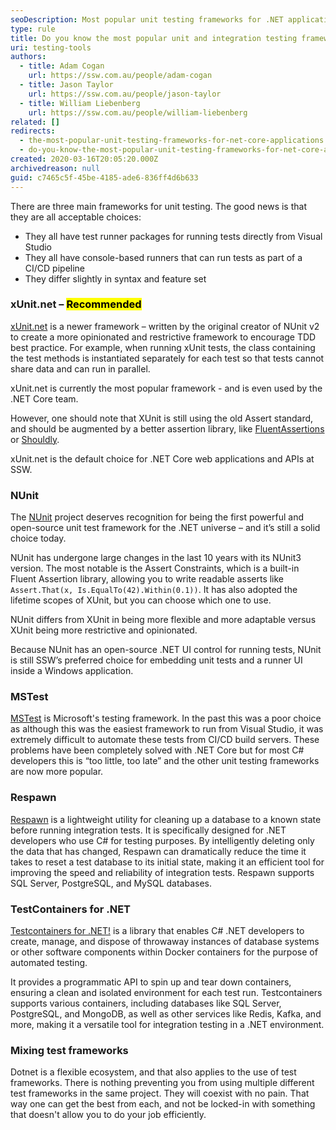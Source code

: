 ```yaml
---
seoDescription: Most popular unit testing frameworks for .NET applications include xUnit, NUnit, and MSTest, each with its own strengths and syntax.
type: rule
title: Do you know the most popular unit and integration testing frameworks for .NET applications?
uri: testing-tools
authors:
  - title: Adam Cogan
    url: https://ssw.com.au/people/adam-cogan
  - title: Jason Taylor
    url: https://ssw.com.au/people/jason-taylor
  - title: William Liebenberg
    url: https://ssw.com.au/people/william-liebenberg
related: []
redirects:
  - the-most-popular-unit-testing-frameworks-for-net-core-applications
  - do-you-know-the-most-popular-unit-testing-frameworks-for-net-core-applications
created: 2020-03-16T20:05:20.000Z
archivedreason: null
guid: c7465c5f-45be-4185-ade6-836ff4d6b633
---
```


There are three main frameworks for unit testing. The good news is that they are all acceptable choices:

- They all have test runner packages for running tests directly from Visual Studio
- They all have console-based runners that can run tests as part of a CI/CD pipeline
- They differ slightly in syntax and feature set

<!--endintro-->

### xUnit.net – <mark>Recommended</mark>

[xUnit.net](https://xunit.net/) is a newer framework – written by the original creator of NUnit v2 to create a more opinionated and restrictive framework to encourage TDD best practice. For example, when running xUnit tests, the class containing the test methods is instantiated separately for each test so that tests cannot share data and can run in parallel.

xUnit.net is currently the most popular framework - and is even used by the .NET Core team.

However, one should note that XUnit is still using the old Assert standard, and should be augmented by a better assertion library, like [FluentAssertions](https://fluentassertions.com/) or [Shouldly](https://github.com/shouldly/shouldly).

xUnit.net is the default choice for .NET Core web applications and APIs at SSW.

### NUnit

The [NUnit](https://github.com/nunit/docs) project deserves recognition for being the first powerful and open-source unit test framework for the .NET universe – and it’s still a solid choice today.

NUnit has undergone large changes in the last 10 years with its NUnit3 version. The most notable is the Assert Constraints, which is a built-in Fluent Assertion library, allowing you to write readable asserts like `Assert.That(x, Is.EqualTo(42).Within(0.1))`. It has also adopted the lifetime scopes of XUnit, but you can choose which one to use.

NUnit differs from XUnit in being more flexible and more adaptable versus XUnit being more restrictive and opinionated.

Because NUnit has an open-source .NET UI control for running tests, NUnit is still SSW’s preferred choice for embedding unit tests and a runner UI inside a Windows application.

### MSTest

[MSTest](https://docs.microsoft.com/en-us/visualstudio/test/getting-started-with-unit-testing?WT.mc_id=DT-MVP-33518) is Microsoft's testing framework. In the past this was a poor choice as although this was the easiest framework to run from Visual Studio, it was extremely difficult to automate these tests from CI/CD build servers. These problems have been completely solved with .NET Core but for most C# developers this is “too little, too late” and the other unit testing frameworks are now more popular.

### Respawn

[Respawn](https://github.com/jbogard/Respawn) is a lightweight utility for cleaning up a database to a known state before running integration tests. It is specifically designed for .NET developers who use C# for testing purposes. By intelligently deleting only the data that has changed, Respawn can dramatically reduce the time it takes to reset a test database to its initial state, making it an efficient tool for improving the speed and reliability of integration tests. Respawn supports SQL Server, PostgreSQL, and MySQL databases.

### TestContainers for .NET

[Testcontainers for .NET!](https://dotnet.testcontainers.org/) is a library that enables C# .NET developers to create, manage, and dispose of throwaway instances of database systems or other software components within Docker containers for the purpose of automated testing.

It provides a programmatic API to spin up and tear down containers, ensuring a clean and isolated environment for each test run. Testcontainers supports various containers, including databases like SQL Server, PostgreSQL, and MongoDB, as well as other services like Redis, Kafka, and more, making it a versatile tool for integration testing in a .NET environment.

### Mixing test frameworks

Dotnet is a flexible ecosystem, and that also applies to the use of test frameworks. There is nothing preventing you from using multiple different test frameworks in the same project. They will coexist with no pain. That way one can get the best from each, and not be locked-in with something that doesn't allow you to do your job efficiently.
